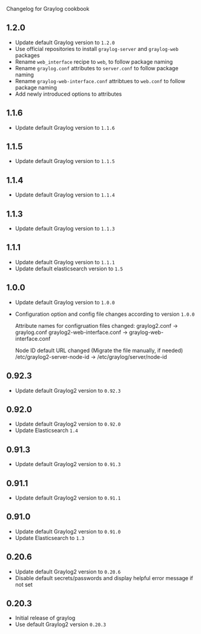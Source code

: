 Changelog for Graylog cookbook

1.2.0
-----

- Update default Graylog version to `1.2.0`
- Use official repositories to install `graylog-server` and `graylog-web` packages
- Rename `web_interface` recipe to `web`, to follow package naming
- Rename `graylog.conf` attributes to `server.conf` to follow package naming
- Rename `graylog-web-interface.conf` attribtues to `web.conf` to follow package naming
- Add newly introduced options to attributes

1.1.6
-----

- Update default Graylog version to `1.1.6`

1.1.5
-----

- Update default Graylog version to `1.1.5`

1.1.4
-----

- Update default Graylog version to `1.1.4`

1.1.3
-----

- Update default Graylog version to `1.1.3`

1.1.1
-----

- Update default Graylog version to `1.1.1`
- Update default elasticsearch version to `1.5`

1.0.0
-----

- Update default Graylog version to `1.0.0`
- Configuration option and config file changes according to version `1.0.0`

  Attribute names for configruation files changed:
    graylog2.conf -> graylog.conf
    graylog2-web-interface.conf -> graylog-web-interface.conf

  Node ID default URL changed (Migrate the file manually, if needed)
    /etc/graylog2-server-node-id -> /etc/graylog/server/node-id

0.92.3
------

- Update default Graylog2 version to `0.92.3`

0.92.0
------

- Update default Graylog2 version to `0.92.0`
- Update Elasticsearch `1.4`

0.91.3
------

- Update default Graylog2 version to `0.91.3`


0.91.1
------

- Update default Graylog2 version to `0.91.1`

0.91.0
------

- Update default Graylog2 version to `0.91.0`
- Update Elasticsearch to `1.3`

0.20.6
------

- Update default Graylog2 version to `0.20.6`
- Disable default secrets/passwords and display helpful error message if not set

0.20.3
------

- Initial release of graylog
- Use default Graylog2 version `0.20.3`
